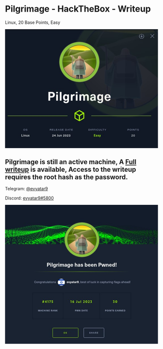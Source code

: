 # Pilgrimage - HackTheBox - Writeup
Linux, 20 Base Points, Easy

![info.JPG](images/info.JPG)

## Pilgrimage is still an active machine, A [Full writeup](Pilgrimage-Writeup.pdf) is available, Access to the writeup requires the root hash as the password.

Telegram: [@evyatar9](https://t.me/evyatar9)

Discord: [evyatar9#5800](https://discordapp.com/users/812805349815091251)

![pwn.JPG](images/pwn.JPG)